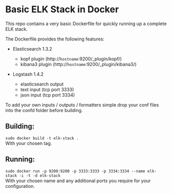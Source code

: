 Basic ELK Stack in Docker
=========================

This repo contains a very basic Dockerfile for quickly running up a complete ELK stack.

The Dockerfile provides the following features:  
* Elasticsearch 1.3.2  
  * kopf plugin (http://`hostname`:9200/_plugin/kopf/)  
  * kibana3 plugin (http://`hostname`:9200/_plugin/kibana3/)  


* Logstash 1.4.2  
  * elasticsearch output  
  * text input (tcp port 3333)  
  * json input (tcp port 3334)  

To add your own inputs / outputs / formatters simple drop your conf files into the confd folder before building.

Building:
---------
`sudo docker build -t elk-stack .`  
With your chosen tag.

Running:
--------
`sudo docker run -p 9200:9200 -p 3333:3333 -p 3334:3334 --name elk-stack -i -t -d elk-stack`  
With your chosen name and any additional ports you require for your configuration.
